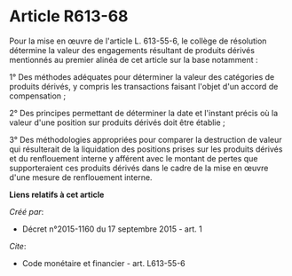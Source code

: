 # Article R613-68

Pour la mise en œuvre de l'article L. 613-55-6, le collège de résolution détermine la valeur des engagements résultant de
produits dérivés mentionnés au premier alinéa de cet article sur la base notamment :

1° Des méthodes adéquates pour déterminer la valeur des catégories de produits dérivés, y compris les transactions faisant
l'objet d'un accord de compensation ;

2° Des principes permettant de déterminer la date et l'instant précis où la valeur d'une position sur produits dérivés doit
être établie ;

3° Des méthodologies appropriées pour comparer la destruction de valeur qui résulterait de la liquidation des positions
prises sur les produits dérivés et du renflouement interne y afférent avec le montant de pertes que supporteraient ces
produits dérivés dans le cadre de la mise en œuvre d'une mesure de renflouement interne.

**Liens relatifs à cet article**

_Créé par_:

  - Décret n°2015-1160 du 17 septembre 2015 - art. 1

_Cite_:

  - Code monétaire et financier - art. L613-55-6
